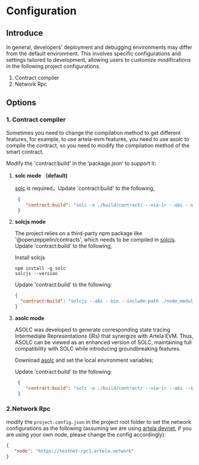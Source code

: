 # Configuration

## Introduce

In general, developers' deployment and debugging environments may differ from the default environment. This involves
specific configurations and settings tailored to development, allowing users to customize modifications in the following
project configurations.
1. Contract compiler 
2. Network Rpc

## Options

### 1. Contract compiler

Sometimes you need to change the compilation method to get different features, for example, to use artela-evm features,
you need to use asolc to compile the contract, so you need to modify the compilation method of the smart contract.

Modify the 'contract:build' in the 'package.json' to support it:

1. **solc mode （default)**

   [solc](https://docs.soliditylang.org/en/v0.8.20/installing-solidity.html) is required，Update 'contract:build' to the
   following,

   ```json
    {
       "contract:build": "solc -o ./build/contract/ --via-ir --abi --storage-layout --bin ./contracts/*.sol  --overwrite"
    }
   ```

2. **solcjs mode**

   The project relies on a third-party npm package like '@openzeppelin/contracts', which needs to be compiled
   in [solcjs](https://github.com/ethereum/solc-js). Update 'contract:build' to the following,

   Install solcjs
   ```shell
   npm install -g solc
   solcjs --version
   ```
   Update 'contract:build' to the following:

   ```json
   {
     "contract:build": "solcjs --abi --bin --include-path ./node_modules/ --base-path . -o ./build/contract/  ./contracts/*.sol"
   }
   ```

3. **asolc mode**

   ASOLC was developed to generate corresponding state tracing Intermediate Representations (IRs) that synergize with
   Artela EVM. Thus, ASOLC can be viewed as an enhanced version of SOLC, maintaining full compatibility with SOLC while
   introducing groundbreaking features.

   Download [asolc](https://github.com/artela-network/artela-solidity/tags) and set the local environment variables;

   Update 'contract:build' to the following:
   ```json
    {
       "contract:build": "solc -o ./build/contract/ --via-ir --abi --storage-layout --bin ./contracts/*.sol  --overwrite"
    }
   ```

### 2.Network Rpc

modify the `project.config.json` in the project root folder to set the network configurations as the following (assuming
we are using [artela devnet](/develop/node/access-testnet), if you are using your own node, please change the config
accordingly):

```json
{
   "node": "https://testnet-rpc1.artela.network"
}
```
